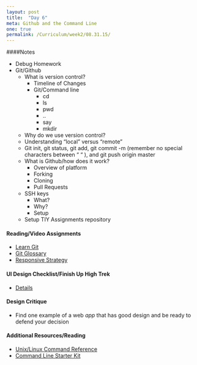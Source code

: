 ```yaml
---
layout: post
title:  "Day 6"
meta: Github and the Command Line
one: true
permalink: /Curriculum/week2/08.31.15/
---
```

####Notes
- Debug Homework
- Git/Github
    + What is version control?
        * Timeline of Changes
        * Git/Command line
            - cd
            - ls
            - pwd
            - ..
            - say
            - mkdir
    + Why do we use version control?
    + Understanding “local” versus “remote”
    + Git init, git status, git add, git commit -m (remember no special characters between “ “ ), and git push origin master
    + What is Github/how does it work?
        * Overview of platform
        * Forking
        * Cloning
        * Pull Requests
    + SSH keys 
        * What?
        * Why?
        * Setup
    + Setup TIY Assignments repository

#### Reading/Video Assignments
- [Learn Git](https://try.github.io/levels/1/challenges/1)
- [Git Glossary](https://www.atlassian.com/git/glossary/)
- [Responsive Strategy](http://bradfrost.com/blog/post/responsive-strategy/)

#### UI Design Checklist/Finish Up High Trek
- [Details](/08.31.15/ui-design-checklist/)

#### Design Critique
- Find one example of a web _app_ that has good design and be ready to defend  your decision

#### Additional Resources/Reading
- [Unix/Linux Command Reference](http://www.cheat-sheets.org/saved-copy/fwunixref.pdf)
- [Command Line Starter Kit](http://samkap.github.io/command-line-starter-kit/)
